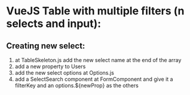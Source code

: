 # VueJS Table with multiple filters (n selects and input):

## Creating new select:
1. at TableSkeleton.js add the new select name at the end of the array
2. add a new property to Users
3. add the new select options at Options.js
4. add a SelectSearch component at FormComponent and give it a filterKey and an options.${newProp} as the others
